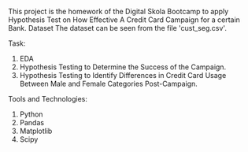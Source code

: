 This project is the homework of the Digital Skola Bootcamp to apply Hypothesis Test on How Effective A Credit Card Campaign for a certain Bank.
Dataset The dataset can be seen from the file 'cust_seg.csv'.

Task:
1. EDA
2. Hypothesis Testing to Determine the Success of the Campaign.
3. Hypothesis Testing to Identify Differences in Credit Card Usage Between Male and Female Categories Post-Campaign.
   
Tools and Technologies:

1. Python
2. Pandas
3. Matplotlib
4. Scipy
